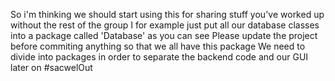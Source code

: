 So i'm thinking we should start using this for sharing stuff you've worked up without the rest of the group 
I for example just put all our database classes into a package called 'Database' as you can see
Please update the project before commiting anything so that we all have this package
We need to divide into packages in order to separate the backend code and our GUI later on
#sacwelOut
